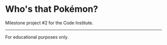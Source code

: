 # Who's that Pokémon?
Milestone project #2 for the Code Institute.

---
For educational purposes only.
